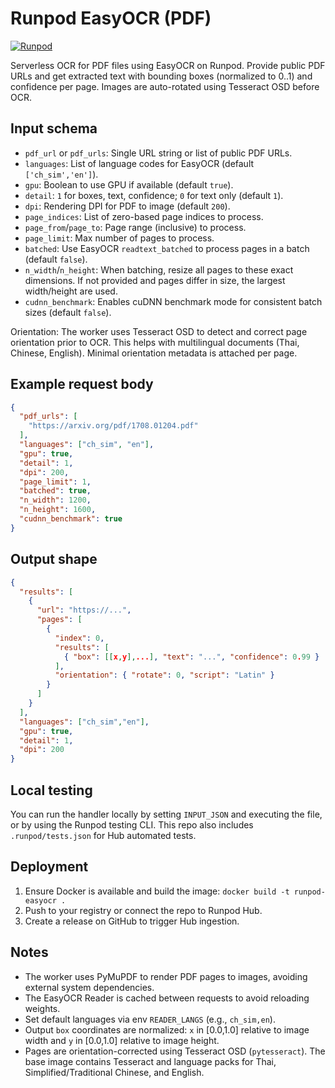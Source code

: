 # Runpod EasyOCR (PDF)

[![Runpod](https://api.runpod.io/badge/napatswift/runpod-easyocr)](https://console.runpod.io/hub/napatswift/runpod-easyocr)

Serverless OCR for PDF files using EasyOCR on Runpod. Provide public PDF URLs and get extracted text with bounding boxes (normalized to 0..1) and confidence per page. Images are auto-rotated using Tesseract OSD before OCR.

## Input schema

- `pdf_url` or `pdf_urls`: Single URL string or list of public PDF URLs.
- `languages`: List of language codes for EasyOCR (default `['ch_sim','en']`).
- `gpu`: Boolean to use GPU if available (default `true`).
- `detail`: `1` for boxes, text, confidence; `0` for text only (default `1`).
- `dpi`: Rendering DPI for PDF to image (default `200`).
- `page_indices`: List of zero-based page indices to process.
- `page_from`/`page_to`: Page range (inclusive) to process.
- `page_limit`: Max number of pages to process.
- `batched`: Use EasyOCR `readtext_batched` to process pages in a batch (default `false`).
- `n_width`/`n_height`: When batching, resize all pages to these exact dimensions. If not provided and pages differ in size, the largest width/height are used.
- `cudnn_benchmark`: Enables cuDNN benchmark mode for consistent batch sizes (default `false`).
 
Orientation: The worker uses Tesseract OSD to detect and correct page orientation prior to OCR. This helps with multilingual documents (Thai, Chinese, English). Minimal orientation metadata is attached per page.

## Example request body

```json
{
  "pdf_urls": [
    "https://arxiv.org/pdf/1708.01204.pdf"
  ],
  "languages": ["ch_sim", "en"],
  "gpu": true,
  "detail": 1,
  "dpi": 200,
  "page_limit": 1,
  "batched": true,
  "n_width": 1200,
  "n_height": 1600,
  "cudnn_benchmark": true
}
```

## Output shape

```json
{
  "results": [
    {
      "url": "https://...",
      "pages": [
        {
          "index": 0,
          "results": [
            { "box": [[x,y],...], "text": "...", "confidence": 0.99 }
          ],
          "orientation": { "rotate": 0, "script": "Latin" }
        }
      ]
    }
  ],
  "languages": ["ch_sim","en"],
  "gpu": true,
  "detail": 1,
  "dpi": 200
}
```

## Local testing

You can run the handler locally by setting `INPUT_JSON` and executing the file, or by using the Runpod testing CLI. This repo also includes `.runpod/tests.json` for Hub automated tests.

## Deployment

1. Ensure Docker is available and build the image: `docker build -t runpod-easyocr .`
2. Push to your registry or connect the repo to Runpod Hub.
3. Create a release on GitHub to trigger Hub ingestion.

## Notes

- The worker uses PyMuPDF to render PDF pages to images, avoiding external system dependencies.
- The EasyOCR Reader is cached between requests to avoid reloading weights.
- Set default languages via env `READER_LANGS` (e.g., `ch_sim,en`).
 - Output `box` coordinates are normalized: `x` in [0.0,1.0] relative to image width and `y` in [0.0,1.0] relative to image height.
 - Pages are orientation-corrected using Tesseract OSD (`pytesseract`). The base image contains Tesseract and language packs for Thai, Simplified/Traditional Chinese, and English.
